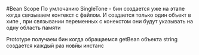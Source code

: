 #Bean Scope 
По умлочанию SingleTone - бин создается уже на этапе когда связываем контекст 
с файлом. И создается только один объект в хипе , при связывании переменных с конекстом они будут указывать на одну область памяти 

Prototype получаем бин когда обращаемся getBean объекта string создается каждый раз новйы инстанс 

